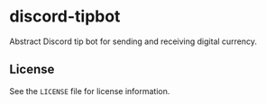 # discord-tipbot

Abstract Discord tip bot for sending and receiving digital currency.

## License

See the `LICENSE` file for license information.
